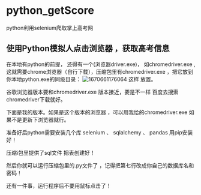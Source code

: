 # python_getScore
python利用selenium爬取掌上高考网


## 使用Python模拟人点击浏览器 ，获取高考信息

在本地有python的前提， 还得有一个(浏览器driver.exe)， 如chromedriver.exe ,这就需要chrome浏览器（自行下载），压缩包里有chromedriver.exe  ，把它放到你本地python.exe的同级目录：
![1670661176064](https://github.com/ccddkk9/python_getScore/blob/main/img/1670661176064.png)
这样 放置。

谷歌浏览器版本要和chromedriver.exe 版本接近，要是不一样 百度去搜索chromedriver下载就好。

下面是我的版本。如果是这个版本的浏览器 ，可以用我给的chromedriver.exe 如果不是更新下浏览器就行。


准备好后python需要安装几个库  selenium  、 sqlalchemy    、 pandas 用pip安装好！

压缩i包里提供了sql文件 把表创建好！

然后你就可以运行压缩包里的.py文件了 ，记得把第七行改成你自己的数据库名和密码！

还有一件事，运行程序后不要用鼠标点击了！

